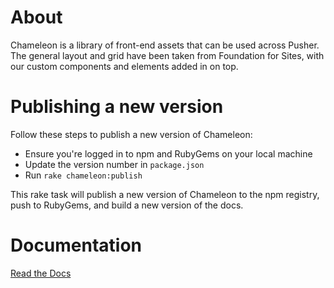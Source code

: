 # About

Chameleon is a library of front-end assets that can be used across Pusher. The general layout and grid have been taken from Foundation for Sites, with our custom components and elements added in on top.

# Publishing a new version

Follow these steps to publish a new version of Chameleon:

- Ensure you're logged in to npm and RubyGems on your local machine
- Update the version number in `package.json`
- Run `rake chameleon:publish`

This rake task will publish a new version of Chameleon to the npm registry, push to RubyGems, and build a new version of the docs.

# Documentation

[Read the Docs](https://pusher.github.io/chameleon)